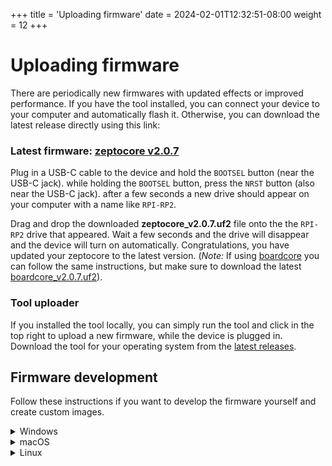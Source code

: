 +++
title = 'Uploading firmware'
date = 2024-02-01T12:32:51-08:00
weight = 12
+++

# Uploading firmware

There are periodically new firmwares with updated effects or improved performance. If you have the tool installed, you can connect your device to your computer and automatically flash it. Otherwise, you can download the latest release directly using this link:

### Latest firmware: **[zeptocore v2.0.7](https://github.com/schollz/_core/releases/download/v2.0.7/zeptocore_v2.0.7.uf2)**



Plug in a USB-C cable to the device and hold the `BOOTSEL` button (near the USB-C jack). while holding the `BOOTSEL` button, press the `NRST` button (also near the USB-C jack). after a few seconds a new drive should appear on your computer with a name like `RPI-RP2`.

Drag and drop the downloaded **zeptocore_v2.0.7.uf2** file onto the the `RPI-RP2` drive that appeared. Wait a few seconds and the drive will disappear and the device will turn on automatically. Congratulations, you have updated your zeptocore to the latest version. (_Note:_ If using [boardcore](#boardcore) you can follow the same instructions, but make sure to download the latest [boardcore_v2.0.7.uf2](https://github.com/schollz/_core/releases/download/v2.0.7/boardcore_v2.0.7.uf2)).


### Tool uploader

If you installed the tool locally, you can simply run the tool and click in the top right to upload a new firmware, while the device is plugged in. Download the tool for your operating system from the [latest releases](https://github.com/schollz/_core/releases/latest).

## Firmware development


Follow these instructions if you want to develop the firmware yourself and create custom images.

<details><summary>Windows</summary>

Install WSL 2

```
$ wsl --set-default-version 2
$ wsl --install Ubuntu
```

Then restart computer and run 

```
$ wsl --install
```

That should start your system. Then you can follow the Linux directions.

</details>


<details><summary>macOS</summary>


First install homebrew:

```
/bin/bash -c "$(curl -fsSL https://raw.githubusercontent.com/Homebrew/install/master/install.sh)"
```

You will need to add Homebrew to your PATH. Do so by running the following two commands:

```
which brew
```

will tell you which path your brew is on. then

```
echo 'eval "$([path to homebrew from command above] shellenv)"' >> /Users/USERNAME/.zprofile (remembering to substitute your username)
eval "$(/opt/homebrew/bin/brew shellenv)"
```

Now you can install the toolchain:

```
brew install cmake python
brew tap ArmMbed/homebrew-formulae
brew install gcc-arm-embedded
```

Now clone the repo and install the Pico SDK

```
git clone https://github.com/schollz/_core
cd _core
export PICO_SDK_PATH=$(pwd)/pico-sdk
git clone -b master https://github.com/raspberrypi/pico-sdk.git
cd pico-sdk &&  git submodule update --init && cd ..
```

Now you should be able to build zeptocore:

```
make clean zeptocore
```

</details>

<details><summary>Linux</summary>

Install the pre-requisites:

```
sudo apt install cmake gcc-arm-none-eabi \
    libnewlib-arm-none-eabi \
    libstdc++-arm-none-eabi-newlib \
    git python3 g++
sudo -H python3 -m pip install numpy \
    matplotlib tqdm icecream librosa click
```

Clone this repo and install the Pico SDK:

```
git clone https://github.com/schollz/_core
cd _core
git clone https://github.com/raspberrypi/pico-sdk
cd pico-sdk &&  git submodule update --init && cd ..
export PICO_SDK_PATH=$(pwd)/pico-sdk
```

Do a build:

```
make clean zeptocore
```

(replace 'zeptocore' with 'ectocore' or 'boardcore' if you are building a different image)

</details>

